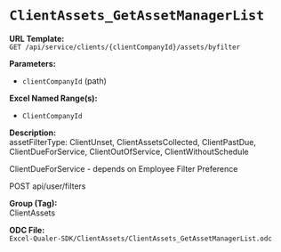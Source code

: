 # `ClientAssets_GetAssetManagerList`

**URL Template:**  
`GET /api/service/clients/{clientCompanyId}/assets/byfilter`

**Parameters:**  
- `clientCompanyId` (path)

**Excel Named Range(s):**  
- `ClientCompanyId`

**Description:**  
assetFilterType: ClientUnset, ClientAssetsCollected, ClientPastDue, ClientDueForService, ClientOutOfService, ClientWithoutSchedule
            
ClientDueForService - depends on Employee Filter Preference
POST api/user/filters

**Group (Tag):**  
ClientAssets

**ODC File:**  
`Excel-Qualer-SDK/ClientAssets/ClientAssets_GetAssetManagerList.odc`
